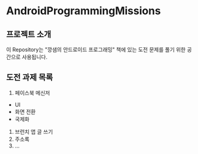 # AndroidProgrammingMissions

## 프로젝트 소개
 이 Repository는 "깡샘의 안드로이드 프로그래밍" 책에 있는 도전 문제를 풀기 위한 공간으로 사용됩니다.
 
## 도전 과제 목록
1. 페이스북 메신저
 - UI
 - 화면 전환
 - 국제화
1. 브런치 앱 글 쓰기
1. 주소록
1. ...
